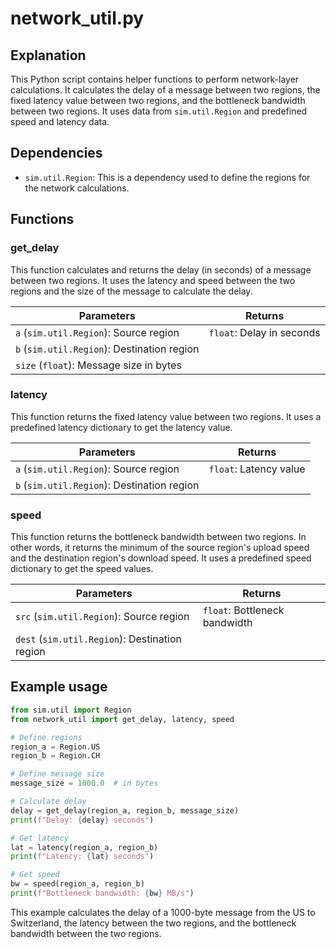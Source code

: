 # network_util.py

## Explanation
This Python script contains helper functions to perform network-layer calculations. It calculates the delay of a message between two regions, the fixed latency value between two regions, and the bottleneck bandwidth between two regions. It uses data from `sim.util.Region` and predefined speed and latency data.

## Dependencies
- `sim.util.Region`: This is a dependency used to define the regions for the network calculations.

## Functions

### get_delay
This function calculates and returns the delay (in seconds) of a message between two regions. It uses the latency and speed between the two regions and the size of the message to calculate the delay.

| Parameters | Returns |
| --- | --- |
| `a` (`sim.util.Region`): Source region | `float`: Delay in seconds |
| `b` (`sim.util.Region`): Destination region | |
| `size` (`float`): Message size in bytes | |

### latency
This function returns the fixed latency value between two regions. It uses a predefined latency dictionary to get the latency value.

| Parameters | Returns |
| --- | --- |
| `a` (`sim.util.Region`): Source region | `float`: Latency value |
| `b` (`sim.util.Region`): Destination region | |

### speed
This function returns the bottleneck bandwidth between two regions. In other words, it returns the minimum of the source region's upload speed and the destination region's download speed. It uses a predefined speed dictionary to get the speed values.

| Parameters | Returns |
| --- | --- |
| `src` (`sim.util.Region`): Source region | `float`: Bottleneck bandwidth |
| `dest` (`sim.util.Region`): Destination region | |

## Example usage
```python
from sim.util import Region
from network_util import get_delay, latency, speed

# Define regions
region_a = Region.US
region_b = Region.CH

# Define message size
message_size = 1000.0  # in bytes

# Calculate delay
delay = get_delay(region_a, region_b, message_size)
print(f"Delay: {delay} seconds")

# Get latency
lat = latency(region_a, region_b)
print(f"Latency: {lat} seconds")

# Get speed
bw = speed(region_a, region_b)
print(f"Bottleneck bandwidth: {bw} MB/s")
```
This example calculates the delay of a 1000-byte message from the US to Switzerland, the latency between the two regions, and the bottleneck bandwidth between the two regions.